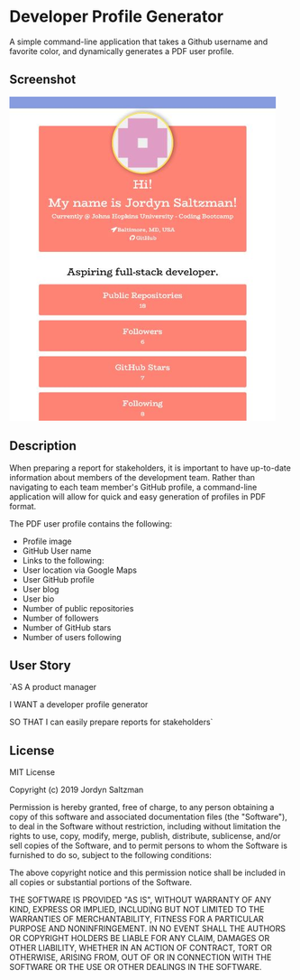 # Developer Profile Generator
A simple command-line application that takes a Github username and favorite color, and dynamically generates a PDF user profile.

## Screenshot
![Screenshot of Site](assets/images/screenshot_dev_profile_gen.JPG)

## Description

When preparing a report for stakeholders, it is important to have up-to-date information about members of the development team. Rather than navigating to each team member's GitHub profile, a command-line application will allow for quick and easy generation of profiles in PDF format.

The PDF user profile contains the following:

* Profile image
* GitHub User name
* Links to the following:
* User location via Google Maps
* User GitHub profile
* User blog
* User bio
* Number of public repositories
* Number of followers
* Number of GitHub stars
* Number of users following

## User Story

`AS A product manager

I WANT a developer profile generator

SO THAT I can easily prepare reports for stakeholders`

## License 

MIT License

Copyright (c) 2019 Jordyn Saltzman

Permission is hereby granted, free of charge, to any person obtaining a copy of this software and associated documentation files (the "Software"), to deal in the Software without restriction, including without limitation the rights to use, copy, modify, merge, publish, distribute, sublicense, and/or sell copies of the Software, and to permit persons to whom the Software is furnished to do so, subject to the following conditions:

The above copyright notice and this permission notice shall be included in all copies or substantial portions of the Software.

THE SOFTWARE IS PROVIDED "AS IS", WITHOUT WARRANTY OF ANY KIND, EXPRESS OR IMPLIED, INCLUDING BUT NOT LIMITED TO THE WARRANTIES OF MERCHANTABILITY, FITNESS FOR A PARTICULAR PURPOSE AND NONINFRINGEMENT. IN NO EVENT SHALL THE AUTHORS OR COPYRIGHT HOLDERS BE LIABLE FOR ANY CLAIM, DAMAGES OR OTHER LIABILITY, WHETHER IN AN ACTION OF CONTRACT, TORT OR OTHERWISE, ARISING FROM, OUT OF OR IN CONNECTION WITH THE SOFTWARE OR THE USE OR OTHER DEALINGS IN THE SOFTWARE.